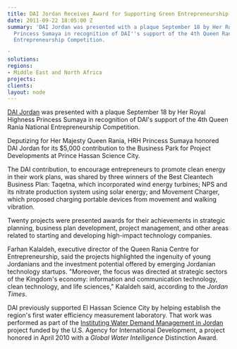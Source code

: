 ```yaml
---
title: DAI Jordan Receives Award for Supporting Green Entrepreneurship
date: 2011-09-22 18:05:00 Z
summary: 'DAI Jordan was presented with a plaque September 18 by Her Royal Highness
  Princess Sumaya in recognition of DAI''s support of the 4th Queen Rania National
  Entrepreneurship Competition.

'
solutions: 
regions:
- Middle East and North Africa
projects: 
clients: 
layout: node
---
```


[DAI Jordan][1] was presented with a plaque September 18 by Her Royal Highness Princess Sumaya in recognition of DAI's support of the 4th Queen Rania National Entrepreneurship Competition.

Deputizing for Her Majesty Queen Rania, HRH Princess Sumaya honored DAI Jordan for its $5,000 contribution to the Business Park for Project Developments at Prince Hassan Science City.

The DAI contribution, to encourage entrepreneurs to promote clean energy in their work plans, was shared by three winners of the Best Cleantech Business Plan: Taqetna, which incorporated wind energy turbines; NPS and its nitrate production system using solar energy; and Movement Charger, which proposed charging portable devices from movement and walking vibration.

Twenty projects were presented awards for their achievements in strategic planning, business plan development, project management, and other areas related to starting and developing high-impact technology companies.

Farhan Kalaldeh, executive director of the Queen Rania Centre for Entrepreneurship, said the projects highlighted the ingenuity of young Jordanians and the investment potential offered by emerging Jordanian technology startups. "Moreover, the focus was directed at strategic sectors of the Kingdom's economy: information and communication technology, clean technology, and life sciences," Kalaldeh said, according to the _Jordan Times_.

DAI previously supported El Hassan Science City by helping establish the region's first water efficiency measurement laboratory. That work was performed as part of the [Instituting Water Demand Management in Jordan][2] project funded by the U.S. Agency for International Development, a project honored in April 2010 with a _Global Water Intelligence_ Distinction Award.

[1]: /who-we-are/global-reach/dai-jordan
[2]: /our-work/projects/jordan-instituting-water-demand-management-idara
